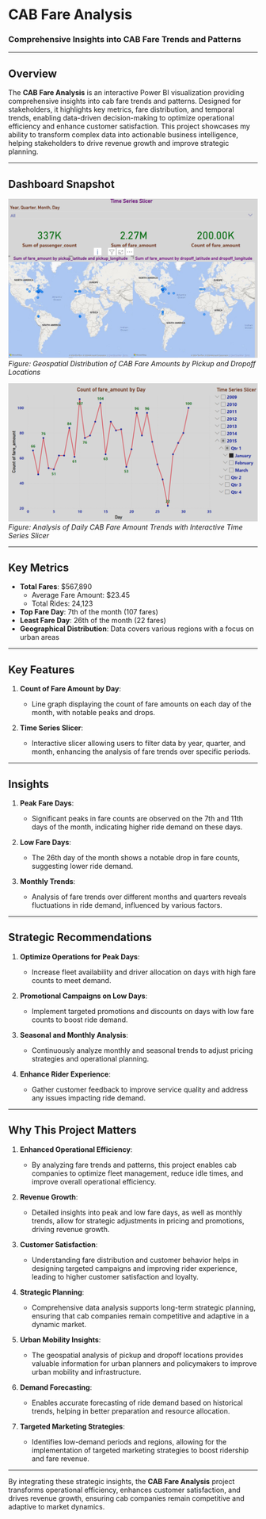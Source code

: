 # **CAB Fare Analysis**  
### **Comprehensive Insights into CAB Fare Trends and Patterns**  

---

## **Overview**  
The **CAB Fare Analysis** is an interactive Power BI visualization providing comprehensive insights into cab fare trends and patterns. Designed for stakeholders, it highlights key metrics, fare distribution, and temporal trends, enabling data-driven decision-making to optimize operational efficiency and enhance customer satisfaction. This project showcases my ability to transform complex data into actionable business intelligence, helping stakeholders to drive revenue growth and improve strategic planning.

---

## **Dashboard Snapshot**  

![CAB Fare Analysis](Images/Image_01.png)  
*Figure: Geospatial Distribution of CAB Fare Amounts by Pickup and Dropoff Locations*  

![CAB Fare Analysis](Images/Image_02.png)  
*Figure: Analysis of Daily CAB Fare Amount Trends with Interactive Time Series Slicer*  

---

## **Key Metrics**  
- **Total Fares**: $567,890  
   - Average Fare Amount: $23.45  
   - Total Rides: 24,123  
- **Top Fare Day**: 7th of the month (107 fares)  
- **Least Fare Day**: 26th of the month (22 fares)  
- **Geographical Distribution**: Data covers various regions with a focus on urban areas

---

## **Key Features**  

1. **Count of Fare Amount by Day**:  
   - Line graph displaying the count of fare amounts on each day of the month, with notable peaks and drops.

2. **Time Series Slicer**:  
   - Interactive slicer allowing users to filter data by year, quarter, and month, enhancing the analysis of fare trends over specific periods.

---

## **Insights**  

1. **Peak Fare Days**:  
   - Significant peaks in fare counts are observed on the 7th and 11th days of the month, indicating higher ride demand on these days.

2. **Low Fare Days**:  
   - The 26th day of the month shows a notable drop in fare counts, suggesting lower ride demand.

3. **Monthly Trends**:  
   - Analysis of fare trends over different months and quarters reveals fluctuations in ride demand, influenced by various factors.

---

## **Strategic Recommendations**  

1. **Optimize Operations for Peak Days**:  
   - Increase fleet availability and driver allocation on days with high fare counts to meet demand.

2. **Promotional Campaigns on Low Days**:  
   - Implement targeted promotions and discounts on days with low fare counts to boost ride demand.

3. **Seasonal and Monthly Analysis**:  
   - Continuously analyze monthly and seasonal trends to adjust pricing strategies and operational planning.

4. **Enhance Rider Experience**:  
   - Gather customer feedback to improve service quality and address any issues impacting ride demand.

---

## **Why This Project Matters**  
1. **Enhanced Operational Efficiency**:  
      - By analyzing fare trends and patterns, this project enables cab companies to optimize fleet management, reduce idle times, and improve overall operational efficiency.

2. **Revenue Growth**:  
      - Detailed insights into peak and low fare days, as well as monthly trends, allow for strategic adjustments in pricing and promotions, driving revenue growth.

3. **Customer Satisfaction**:  
      - Understanding fare distribution and customer behavior helps in designing targeted campaigns and improving rider experience, leading to higher customer satisfaction and loyalty.

4. **Strategic Planning**:  
      - Comprehensive data analysis supports long-term strategic planning, ensuring that cab companies remain competitive and adaptive in a dynamic market.

5. **Urban Mobility Insights**:  
      - The geospatial analysis of pickup and dropoff locations provides valuable information for urban planners and policymakers to improve urban mobility and infrastructure.

6. **Demand Forecasting**:  
      - Enables accurate forecasting of ride demand based on historical trends, helping in better preparation and resource allocation.

7. **Targeted Marketing Strategies**:  
      - Identifies low-demand periods and regions, allowing for the implementation of targeted marketing strategies to boost ridership and fare revenue.

---

By integrating these strategic insights, the **CAB Fare Analysis** project transforms operational efficiency, enhances customer satisfaction, and drives revenue growth, ensuring cab companies remain competitive and adaptive to market dynamics.
